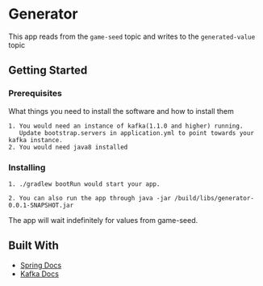 # Generator

This app reads from the `game-seed` topic and writes to the `generated-value` topic

## Getting Started


### Prerequisites

What things you need to install the software and how to install them

```
1. You would need an instance of kafka(1.1.0 and higher) running.
   Update bootstrap.servers in application.yml to point towards your kafka instance.
2. You would need java8 installed
```

### Installing

```
1. ./gradlew bootRun would start your app.

2. You can also run the app through java -jar /build/libs/generator-0.0.1-SNAPSHOT.jar
```

The app will wait indefinitely for values from game-seed.
## Built With

* [Spring Docs](https://docs.spring.io/spring-kafka/docs/2.1.5.RELEASE/reference/html/)
* [Kafka Docs](https://docs.confluent.io/current/streams/index.html)
